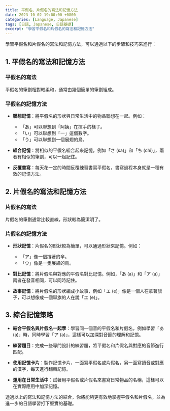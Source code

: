 ```yaml
---
title: 平假名、片假名的寫法和記憶方法
date: 2023-10-02 19:00:00 +0800
categories: [Language, Japanese]
tags: [日語, Japanese, 日語基礎] 
excerpt: "學習平假名和片假名的寫法和記憶方法"
---
```


學習平假名和片假名的寫法和記憶方法，可以通過以下的步驟和技巧來進行：

## **1. 平假名的寫法和記憶方法**

### **平假名的寫法**
平假名的筆劃相對較柔和，通常由幾個簡單的筆劃組成。

### **平假名的記憶方法**
- **聯想記憶**：將平假名的形狀與日常生活中的物品聯想在一起。例如：
  - 「あ」可以聯想到「阿姨」在揮手的樣子。
  - 「い」可以聯想到「一」這個數字。
  - 「う」可以聯想到一個展翅的鳥。

- **組合記憶**：將相似的平假名組合起來記憶，例如「さ (sa)」和「ち (chi)」，兩者有相似的筆劃，可以一起記住。

- **反覆書寫**：每天花一定的時間反覆練習書寫平假名，書寫過程本身就是一種有效的記憶方法。

## **2. 片假名的寫法和記憶方法**

### **片假名的寫法**
片假名的筆劃通常比較直線，形狀較為簡潔明了。

### **片假名的記憶方法**
- **形狀記憶**：片假名的形狀較為簡單，可以通過形狀來記憶。例如：
  - 「ア」像一個撐著的傘。
  - 「ウ」像是一隻展翅的鳥。

- **對比記憶**：將片假名與對應的平假名對比記憶。例如，「あ (a)」和「ア (a)」兩者在發音相同，可以同時記住。

- **故事記憶**：將片假名的形狀編成小故事，例如「エ (e)」像是一個人在拿著旗子，可以想像成一個舉旗的人在說「エ (e)」。

## **3. 綜合記憶策略**
- **結合平假名與片假名一起學**：學習同一個音的平假名和片假名，例如學習「あ (a)」時，同時學習「ア (a)」，這樣可以加深對音節的理解和記憶。

- **練習題目**：完成一些專門設計的練習題，將平假名和片假名與對應的音節進行匹配。

- **使用記憶卡片**：製作記憶卡片，一面寫平假名或片假名，另一面寫讀音或對應的漢字，每天進行翻轉記憶。

- **運用在日常生活中**：試著用平假名或片假名來書寫日常物品的名稱，這樣可以在實際應用中加深記憶。

透過以上的寫法和記憶方法的結合，你將能夠更有效地掌握平假名和片假名，並為進一步的日語學習打下堅實的基礎。

